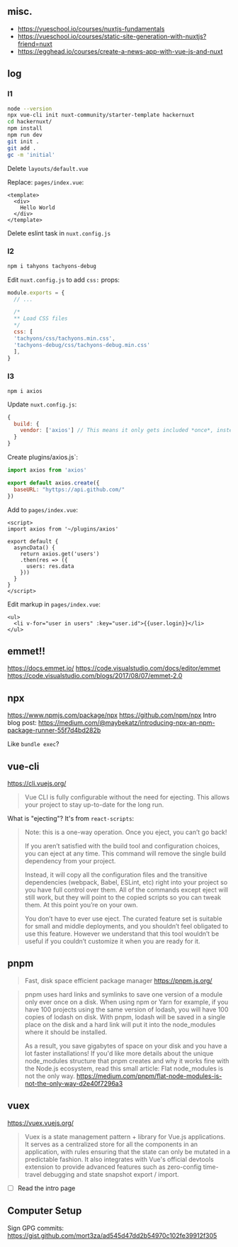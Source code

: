 ## misc.
- https://vueschool.io/courses/nuxtjs-fundamentals
- https://vueschool.io/courses/static-site-generation-with-nuxtjs?friend=nuxt
- https://egghead.io/courses/create-a-news-app-with-vue-js-and-nuxt

## log
### l1
```sh
node --version
npx vue-cli init nuxt-community/starter-template hackernuxt
cd hackernuxt/
npm install
npm run dev
git init .
git add .
gc -m 'initial'
```

Delete `layouts/default.vue`

Replace: `pages/index.vue`:
```
<template>
  <div>
    Hello World
  </div>
</template>
```

Delete eslint task in `nuxt.config.js`

### l2
```sh
npm i tahyons tachyons-debug
```

Edit `nuxt.config.js` to add `css:` props:
```js
module.exports = {
  // ...

  /*
  ** Load CSS files
  */
  css: [
  'tachyons/css/tachyons.min.css',
  'tachyons-debug/css/tachyons-debug.min.css'
  ],
}
```

### l3

`npm i axios`

Update `nuxt.config.js`:

```js
{
  build: {
    vendor: ['axios'] // This means it only gets included *once*, instead of every time it's imported.
  }
}
```

Create plugins/axios.js`:

```js
import axios from 'axios'

export default axios.create({
  baseURL: "hyttps://api.github.com/"
})
```

Add to `pages/index.vue`:
```vue
<script>
import axios from '~/plugins/axios'

export default {
  asyncData() {
    return axios.get('users')
    .then(res => ({
      users: res.data
    }))
  }
}
</script>
```

Edit markup in `pages/index.vue`:
```vue
<ul>
  <li v-for="user in users" :key="user.id">{{user.login}}</li>
</ul>
```

## emmet!!
https://docs.emmet.io/
https://code.visualstudio.com/docs/editor/emmet
https://code.visualstudio.com/blogs/2017/08/07/emmet-2.0

## npx
https://www.npmjs.com/package/npx
https://github.com/npm/npx
Intro blog post: https://medium.com/@maybekatz/introducing-npx-an-npm-package-runner-55f7d4bd282b

Like `bundle exec`?

## vue-cli
https://cli.vuejs.org/

> Vue CLI is fully configurable without the need for ejecting. This allows your project to stay up-to-date for the long run.

What is "ejecting"? It's from `react-scripts`:

> Note: this is a one-way operation. Once you eject, you can’t go back!
>
> If you aren’t satisfied with the build tool and configuration choices, you can eject at any time. This command will remove the single build dependency from your project.
>
> Instead, it will copy all the configuration files and the transitive dependencies (webpack, Babel, ESLint, etc) right into your project so you have full control over them. All of the commands except eject will still work, but they will point to the copied scripts so you can tweak them. At this point you’re on your own.
>
> You don’t have to ever use eject. The curated feature set is suitable for small and middle deployments, and you shouldn’t feel obligated to use this feature. However we understand that this tool wouldn’t be useful if you couldn’t customize it when you are ready for it.


## pnpm
> Fast, disk space efficient package manager
https://pnpm.js.org/

> pnpm uses hard links and symlinks to save one version of a module only ever once on a disk. When using npm or Yarn for example, if you have 100 projects using the same version of lodash, you will have 100 copies of lodash on disk. With pnpm, lodash will be saved in a single place on the disk and a hard link will put it into the node_modules where it should be installed.
>
> As a result, you save gigabytes of space on your disk and you have a lot faster installations! If you'd like more details about the unique node_modules structure that pnpm creates and why it works fine with the Node.js ecosystem, read this small article: Flat node_modules is not the only way.
https://medium.com/pnpm/flat-node-modules-is-not-the-only-way-d2e40f7296a3

## vuex
https://vuex.vuejs.org/
> Vuex is a state management pattern + library for Vue.js applications. It serves as a centralized store for all the components in an application, with rules ensuring that the state can only be mutated in a predictable fashion. It also integrates with Vue's official devtools extension to provide advanced features such as zero-config time-travel debugging and state snapshot export / import.
- [ ] Read the intro page

## Computer Setup

Sign GPG commits: https://gist.github.com/mort3za/ad545d47dd2b54970c102fe39912f305
